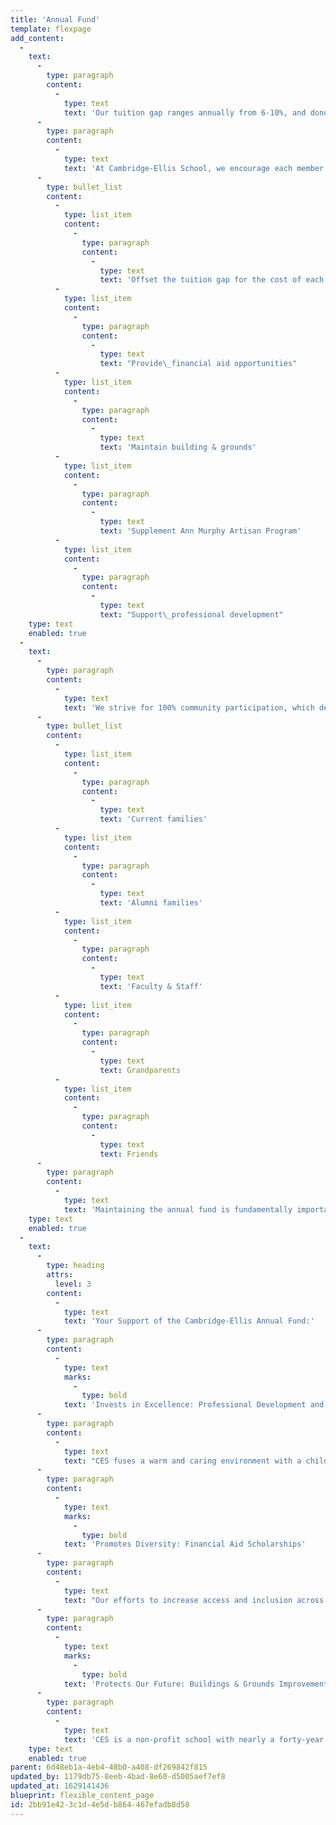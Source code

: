 ```yaml
---
title: 'Annual Fund'
template: flexpage
add_content:
  -
    text:
      -
        type: paragraph
        content:
          -
            type: text
            text: 'Our tuition gap ranges annually from 6-10%, and donor contributions are crucial to meeting the school’s budgetary goals. Our goal is to get 100% participation in the Annual Fund from our board members, parent community, faculty, and staff every year, and we receive donations ranging from $1 to $20,000.'
      -
        type: paragraph
        content:
          -
            type: text
            text: 'At Cambridge-Ellis School, we encourage each member of the community to contribute to our annual fund goals. Annual Fund supports general operations in the following ways:'
      -
        type: bullet_list
        content:
          -
            type: list_item
            content:
              -
                type: paragraph
                content:
                  -
                    type: text
                    text: 'Offset the tuition gap for the cost of each child'
          -
            type: list_item
            content:
              -
                type: paragraph
                content:
                  -
                    type: text
                    text: "Provide\_financial aid opportunities"
          -
            type: list_item
            content:
              -
                type: paragraph
                content:
                  -
                    type: text
                    text: 'Maintain building & grounds'
          -
            type: list_item
            content:
              -
                type: paragraph
                content:
                  -
                    type: text
                    text: 'Supplement Ann Murphy Artisan Program'
          -
            type: list_item
            content:
              -
                type: paragraph
                content:
                  -
                    type: text
                    text: "Support\_professional development"
    type: text
    enabled: true
  -
    text:
      -
        type: paragraph
        content:
          -
            type: text
            text: 'We strive for 100% community participation, which demonstrates the strength of community in our constituents and provides a solid base for furthering our fundraising opportunities. Our annual giving is made up of a collective group that includes:'
      -
        type: bullet_list
        content:
          -
            type: list_item
            content:
              -
                type: paragraph
                content:
                  -
                    type: text
                    text: 'Current families'
          -
            type: list_item
            content:
              -
                type: paragraph
                content:
                  -
                    type: text
                    text: 'Alumni families'
          -
            type: list_item
            content:
              -
                type: paragraph
                content:
                  -
                    type: text
                    text: 'Faculty & Staff'
          -
            type: list_item
            content:
              -
                type: paragraph
                content:
                  -
                    type: text
                    text: Grandparents
          -
            type: list_item
            content:
              -
                type: paragraph
                content:
                  -
                    type: text
                    text: Friends
      -
        type: paragraph
        content:
          -
            type: text
            text: 'Maintaining the annual fund is fundamentally important to Cambridge-Ellis and the high community participation rate illustrates the wonderful community support for the school. '
    type: text
    enabled: true
  -
    text:
      -
        type: heading
        attrs:
          level: 3
        content:
          -
            type: text
            text: 'Your Support of the Cambridge-Ellis Annual Fund:'
      -
        type: paragraph
        content:
          -
            type: text
            marks:
              -
                type: bold
            text: 'Invests in Excellence: Professional Development and Enrichment'
      -
        type: paragraph
        content:
          -
            type: text
            text: "CES fuses a warm and caring environment with a child-focused curriculum. Teacher quality is a key driver of student success. A hallmark of a CES education is our three-teacher model (which gives us a 1:3 teacher-to-student toddler room ratio, with 1:5 in the young pre-school classes and 1:6 in pre-K). This organizational commitment enhances our teachers’ ability to navigate the classroom with greater presence, thereby providing a high-quality educational and social environment for our students.\_"
      -
        type: paragraph
        content:
          -
            type: text
            marks:
              -
                type: bold
            text: 'Promotes Diversity: Financial Aid Scholarships'
      -
        type: paragraph
        content:
          -
            type: text
            text: "Our efforts to increase access and inclusion across the CES community means ensuring financial aid support for lower- and middle-income families. Our financial aid offerings increased by 57% over the last five years thanks to CES Annual Fund supporters and donations.\_"
      -
        type: paragraph
        content:
          -
            type: text
            marks:
              -
                type: bold
            text: 'Protects Our Future: Buildings & Grounds Improvements and Future Fiscal Health'
      -
        type: paragraph
        content:
          -
            type: text
            text: 'CES is a non-profit school with nearly a forty-year legacy of providing exceptional education and care to our children. Through the years, active Board and parent involvement has included fundraising initiatives that enabled our school to persevere through challenging times. Our children walk on the foundation of past philanthropic efforts every day: Donations from past families have allowed us to make substantial building updates, from replacing classroom flooring, sinks, and cabinetry to installing energy-efficient window walls. Recent successful fundraising efforts let us remodel our kitchen, add a cascade outdoor playground water table, and enhance the outdoor playground lighting.'
    type: text
    enabled: true
parent: 6d48eb1a-4eb4-48b0-a408-df269842f815
updated_by: 1179db75-8eeb-4bad-8e60-d5005aef7ef8
updated_at: 1629141436
blueprint: flexible_content_page
id: 2bb91e42-3c1d-4e5d-b864-467efadb8d58
---
```

